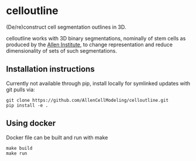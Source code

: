 # celloutline
(De/re)construct cell segmentation outlines in 3D.

celloutline works with 3D binary segmentations, nominally of stem cells as produced by the [Allen Institute](http://allencell.org), to change representation and reduce dimensionality of sets of such segmentations.


## Installation instructions

Currently not available through pip, install locally for symlinked updates with git pulls via:

    git clone https://github.com/AllenCellModeling/celloutline.git
    pip install -e .

## Using docker

Docker file can be built and run with make

	make build
	make run